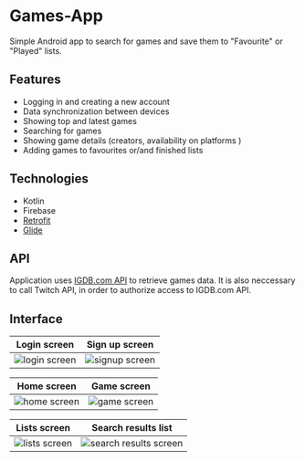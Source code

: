 # Games-App
Simple Android app to search for games and save them to "Favourite" or "Played" lists.

## Features
* Logging in and creating a new account
* Data synchronization between devices
* Showing top and latest games
* Searching for games
* Showing game details (creators, availability on platforms )
* Adding games to favourites or/and finished lists

## Technologies
* Kotlin
* Firebase
* [Retrofit](https://github.com/square/retrofit)
* [Glide](https://github.com/bumptech/glide)

## API
Application uses [IGDB.com API](https://api-docs.igdb.com/) to retrieve games data.
It is also neccessary to call Twitch API, in order to authorize access to IGDB.com API.

## Interface

| Login screen | Sign up screen |
|-------------|-------------|
| ![login screen](https://user-images.githubusercontent.com/7689591/119647717-e4b17c80-be20-11eb-9365-587ac04b410c.png) | ![signup screen](https://user-images.githubusercontent.com/7689591/119647796-fbf06a00-be20-11eb-9e31-f7a3a699b8a5.png) |

| Home screen | Game screen |
|-------------|-------------|
| ![home screen](https://user-images.githubusercontent.com/7689591/119647852-0d397680-be21-11eb-8ada-67cf6edd3f4a.png) | ![game screen](https://user-images.githubusercontent.com/7689591/119647899-1f1b1980-be21-11eb-8e15-4a755ca363ad.png) |

| Lists screen | Search results list |
|-------------|-------------|
| ![lists screen](https://user-images.githubusercontent.com/7689591/119647959-30642600-be21-11eb-9050-7014b7c7fe46.png) | ![search results screen](https://user-images.githubusercontent.com/7689591/119648011-3eb24200-be21-11eb-941c-6e4744434025.png) |
